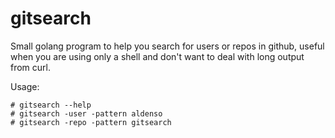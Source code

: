 gitsearch
=========

Small golang program to help you search for users or repos in github, useful when you are using only a shell and don't want to deal with long output from curl.

Usage:

    # gitsearch --help
    # gitsearch -user -pattern aldenso
    # gitsearch -repo -pattern gitsearch
